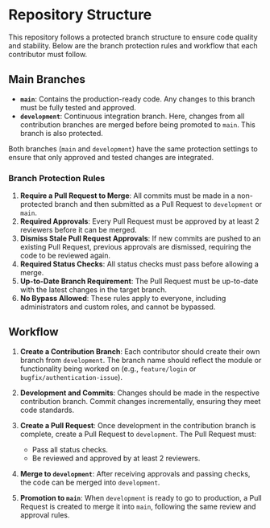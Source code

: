 # Repository Structure

This repository follows a protected branch structure to ensure code quality and stability. Below are the branch protection rules and workflow that each contributor must follow.

## Main Branches

- **`main`**: Contains the production-ready code. Any changes to this branch must be fully tested and approved.
- **`development`**: Continuous integration branch. Here, changes from all contribution branches are merged before being promoted to `main`. This branch is also protected.

Both branches (`main` and `development`) have the same protection settings to ensure that only approved and tested changes are integrated.

### Branch Protection Rules

1. **Require a Pull Request to Merge**: All commits must be made in a non-protected branch and then submitted as a Pull Request to `development` or `main`.
2. **Required Approvals**: Every Pull Request must be approved by at least 2 reviewers before it can be merged.
3. **Dismiss Stale Pull Request Approvals**: If new commits are pushed to an existing Pull Request, previous approvals are dismissed, requiring the code to be reviewed again.
4. **Required Status Checks**: All status checks must pass before allowing a merge.
5. **Up-to-Date Branch Requirement**: The Pull Request must be up-to-date with the latest changes in the target branch.
6. **No Bypass Allowed**: These rules apply to everyone, including administrators and custom roles, and cannot be bypassed.

## Workflow

1. **Create a Contribution Branch**: Each contributor should create their own branch from `development`. The branch name should reflect the module or functionality being worked on (e.g., `feature/login` or `bugfix/authentication-issue`).
   
2. **Development and Commits**: Changes should be made in the respective contribution branch. Commit changes incrementally, ensuring they meet code standards.

3. **Create a Pull Request**: Once development in the contribution branch is complete, create a Pull Request to `development`. The Pull Request must:
   - Pass all status checks.
   - Be reviewed and approved by at least 2 reviewers.
   
4. **Merge to `development`**: After receiving approvals and passing checks, the code can be merged into `development`.

5. **Promotion to `main`**: When `development` is ready to go to production, a Pull Request is created to merge it into `main`, following the same review and approval rules.
